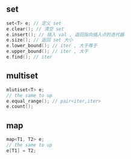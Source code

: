 ## set

```cpp
set<T> e; // 定义 set
e.clear(); // 清空 set
e.insert(); // 插入 val , 返回指向插入点的迭代器
e.size(); // 返回 set 大小
e.lower_bound(); // iter , 大于等于
e.upper_bound(); // iter , 大于
e.find(); // iter
```

## multiset

```cpp
mlutiset<T> e;
// the same to up
e.equal_range(); // pair<iter,iter>
e.count();
```

## map

```cpp
map<T1, T2> e;
// the same to up
e[T1] = T2;
```


